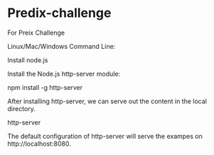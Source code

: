 # Predix-challenge

For Preix Challenge

Linux/Mac/Windows Command Line:

Install node.js

Install the Node.js http-server module:

npm install -g http-server

After installing http-server, we can serve out the content in the local directory.

http-server

The default configuration of http-server will serve the exampes on http://localhost:8080.
